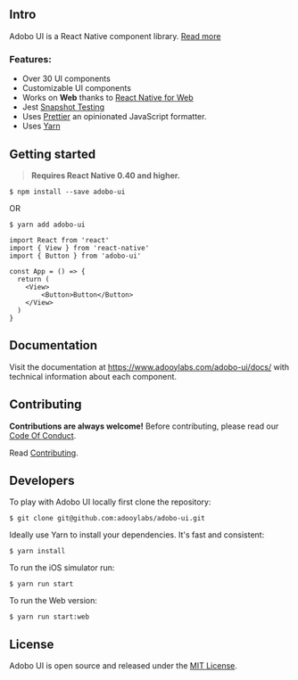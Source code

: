 ## Intro

Adobo UI is a React Native component library. [Read more](http://www.adooylabs.com) 

### Features:

- Over 30 UI components
- Customizable UI components
- Works on **Web** thanks to [React Native for Web](https://github.com/necolas/react-native-web)
- Jest [Snapshot Testing](http://facebook.github.io/jest/docs/snapshot-testing.html)
- Uses [Prettier](https://github.com/jlongster/prettier) an opinionated JavaScript formatter.
- Uses [Yarn](https://yarnpkg.com/)


## Getting started

> **Requires React Native 0.40 and higher.**

```
$ npm install --save adobo-ui  
```

OR

```
$ yarn add adobo-ui
```

```
import React from 'react'
import { View } from 'react-native'
import { Button } from 'adobo-ui'

const App = () => {
  return (
  	<View>
    	<Button>Button</Button>
    </View>
  )
}
```


## Documentation


Visit the documentation at https://www.adooylabs.com/adobo-ui/docs/ with technical information about each component.


## Contributing

**Contributions are always welcome!** Before contributing, please read our [Code Of Conduct](https://github.com/avocode/adobo-ui/blob/master/CODE_OF_CONDUCT.md).

Read [Contributing](https://github.com/avocode/adobo-ui/blob/master/CONTRIBUTING.md).


## Developers

To play with Adobo UI locally first clone the repository:

```
$ git clone git@github.com:adooylabs/adobo-ui.git
```

Ideally use Yarn to install your dependencies. It's fast and consistent:

```
$ yarn install
```

To run the iOS simulator run:

```
$ yarn run start
```

To run the Web version:

```
$ yarn run start:web
```


## License

Adobo UI is open source and released under the [MIT License](https://github.com/avocode/nachos-ui/blob/master/LICENSE).
